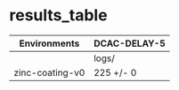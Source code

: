 # results_table
| Environments  |DCAC-DELAY-5|
|---------------|------------|
|               |logs/       |
|zinc-coating-v0|225 +/- 0   |
